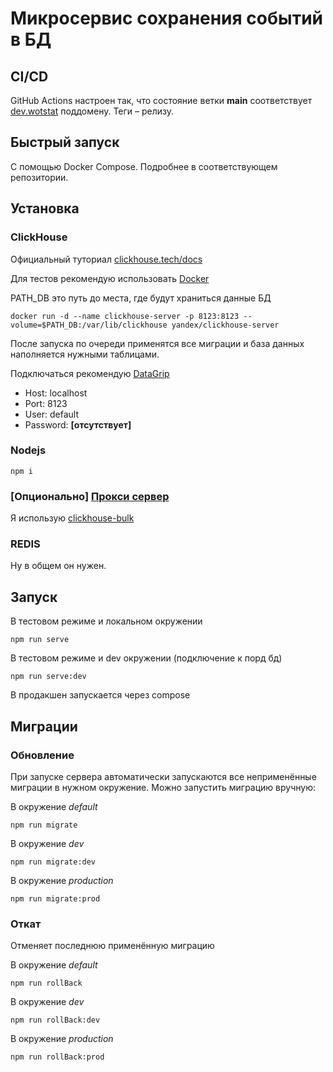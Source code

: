 # Микросервис сохранения событий в БД

## CI/CD

GitHub Actions настроен так, что состояние ветки **main** соответствует [dev.wotstat](https://dev.wotstat.soprachev.com/) поддомену. Теги – релизу.

## Быстрый запуск

С помощью Docker Compose. Подробнее в соответствующем репозитории.

## Установка

### ClickHouse

Официальный туториал [clickhouse.tech/docs](https://clickhouse.tech/docs/ru/getting-started/install/)

Для тестов рекомендую использовать [Docker](https://www.docker.com)

PATH_DB это путь до места, где будут храниться данные БД

```
docker run -d --name clickhouse-server -p 8123:8123 --volume=$PATH_DB:/var/lib/clickhouse yandex/clickhouse-server
```

После запуска по очереди применятся все миграции и база данных наполняется нужными таблицами.

Подключаться рекомендую [DataGrip](https://www.jetbrains.com/datagrip/)

- Host: localhost
- Port: 8123
- User: default
- Password: **[отсутствует]**

### Nodejs

```
npm i
```

### [Опционально] [Прокси сервер](https://clickhouse.tech/docs/ru/interfaces/third-party/proxy/)

Я использую [clickhouse-bulk](https://github.com/nikepan/clickhouse-bulk)

### REDIS

Ну в общем он нужен.

## Запуск

В тестовом режиме и локальном окружении

```
npm run serve
```

В тестовом режиме и dev окружении (подключение к порд бд)

```
npm run serve:dev
```

В продакшен запускается через compose

## Миграции

### Обновление

При запуске сервера автоматически запускаются все неприменённые миграции в нужном окружение. Можно запустить миграцию вручную:

В окружение _default_

```
npm run migrate
```

В окружение _dev_

```
npm run migrate:dev
```

В окружение _production_

```
npm run migrate:prod
```

### Откат

Отменяет последнюю применённую миграцию

В окружение _default_

```
npm run rollBack
```

В окружение _dev_

```
npm run rollBack:dev
```

В окружение _production_

```
npm run rollBack:prod
```
